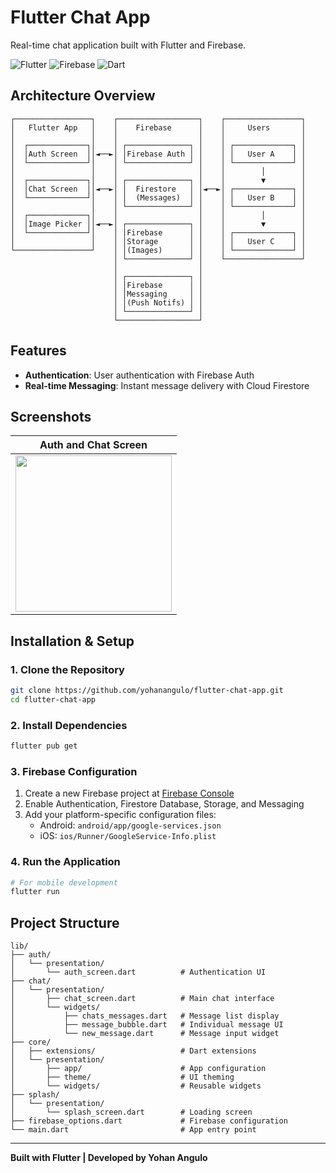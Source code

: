 # Flutter Chat App

Real-time chat application built with Flutter and Firebase.

![Flutter](https://img.shields.io/badge/Flutter-%2302569B.svg?style=for-the-badge&logo=Flutter&logoColor=white)
![Firebase](https://img.shields.io/badge/firebase-%23039BE5.svg?style=for-the-badge&logo=firebase)
![Dart](https://img.shields.io/badge/dart-%230175C2.svg?style=for-the-badge&logo=dart&logoColor=white)

## Architecture Overview

```
┌─────────────────┐    ┌──────────────────┐    ┌─────────────────┐
│   Flutter App   │    │    Firebase      │    │     Users       │
│                 │    │                  │    │                 │
│  ┌─────────────┐│    │ ┌──────────────┐ │    │ ┌─────────────┐ │
│  │Auth Screen  ││◄──►│ │Firebase Auth │ │    │ │   User A    │ │
│  └─────────────┘│    │ └──────────────┘ │    │ └─────────────┘ │
│                 │    │                  │    │        │        │
│  ┌─────────────┐│    │ ┌──────────────┐ │    │        ▼        │
│  │Chat Screen  ││◄──►│ │  Firestore   │ │◄──►│ ┌─────────────┐ │
│  └─────────────┘│    │ │  (Messages)  │ │    │ │   User B    │ │
│                 │    │ └──────────────┘ │    │ └─────────────┘ │
│  ┌─────────────┐│    │                  │    │        │        │
│  │Image Picker ││◄──►│ ┌──────────────┐ │    │        ▼        │
│  └─────────────┘│    │ │Firebase      │ │    │ ┌─────────────┐ │
│                 │    │ │Storage       │ │    │ │   User C    │ │
└─────────────────┘    │ │(Images)      │ │    │ └─────────────┘ │
                       │ └──────────────┘ │    └─────────────────┘
                       │                  │
                       │ ┌──────────────┐ │
                       │ │Firebase      │ │
                       │ │Messaging     │ │
                       │ │(Push Notifs) │ │
                       │ └──────────────┘ │
                       └──────────────────┘
```

## Features

- **Authentication**: User authentication with Firebase Auth
- **Real-time Messaging**: Instant message delivery with Cloud Firestore

## Screenshots

<div align="center">

| Auth and Chat Screen                                                                                      |
| --------------------------------------------------------------------------------------------------------- |
| <img width="250" src="https://github.com/user-attachments/assets/c1d4833f-ad86-45d6-a054-6cf125442be8" /> |

</div>

## Installation & Setup

### 1. Clone the Repository

```bash
git clone https://github.com/yohanangulo/flutter-chat-app.git
cd flutter-chat-app
```

### 2. Install Dependencies

```bash
flutter pub get
```

### 3. Firebase Configuration

1. Create a new Firebase project at [Firebase Console](https://console.firebase.google.com/)
2. Enable Authentication, Firestore Database, Storage, and Messaging
3. Add your platform-specific configuration files:
   - Android: `android/app/google-services.json`
   - iOS: `ios/Runner/GoogleService-Info.plist`

### 4. Run the Application

```bash
# For mobile development
flutter run
```

## Project Structure

```
lib/
├── auth/
│   └── presentation/
│       └── auth_screen.dart          # Authentication UI
├── chat/
│   └── presentation/
│       ├── chat_screen.dart          # Main chat interface
│       └── widgets/
│           ├── chats_messages.dart   # Message list display
│           ├── message_bubble.dart   # Individual message UI
│           └── new_message.dart      # Message input widget
├── core/
│   ├── extensions/                   # Dart extensions
│   └── presentation/
│       ├── app/                      # App configuration
│       ├── theme/                    # UI theming
│       └── widgets/                  # Reusable widgets
├── splash/
│   └── presentation/
│       └── splash_screen.dart        # Loading screen
├── firebase_options.dart             # Firebase configuration
└── main.dart                         # App entry point
```

---

**Built with Flutter | Developed by Yohan Angulo**

